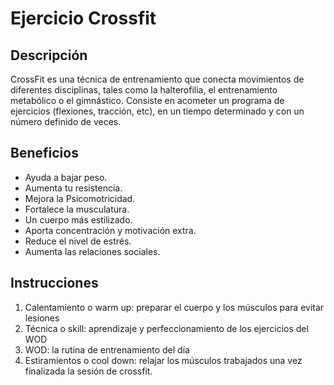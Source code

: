 # Ejercicio Crossfit

## Descripción
CrossFit es una técnica de entrenamiento que conecta movimientos de diferentes disciplinas, tales como la halterofilia, el entrenamiento metabólico o el gimnástico. Consiste en acometer un programa de ejercicios (flexiones, tracción, etc), en un tiempo determinado y con un número definido de veces.

## Beneficios
- Ayuda a bajar peso. 
- Aumenta tu resistencia. 
- Mejora la Psicomotricidad. 
- Fortalece la musculatura. 
- Un cuerpo más estilizado. 
- Aporta concentración y motivación extra. 
- Reduce el nivel de estrés.
- Aumenta las relaciones sociales.

## Instrucciones
1. Calentamiento o warm up: preparar el cuerpo y los músculos para evitar lesiones
2. Técnica o skill: aprendizaje y perfeccionamiento de los ejercicios del WOD
3. WOD: la rutina de entrenamiento del día
4. Estiramientos o cool down: relajar los músculos trabajados una vez finalizada la sesión de crossfit.